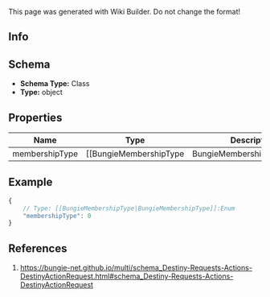 <span class="wiki-builder">This page was generated with Wiki Builder. Do not change the format!</span>

## Info

## Schema
* **Schema Type:** Class
* **Type:** object

## Properties
Name | Type | Description
---- | ---- | -----------
membershipType | [[BungieMembershipType|BungieMembershipType]]:Enum | 

## Example
```javascript
{
    // Type: [[BungieMembershipType|BungieMembershipType]]:Enum
    "membershipType": 0
}

```

## References
1. https://bungie-net.github.io/multi/schema_Destiny-Requests-Actions-DestinyActionRequest.html#schema_Destiny-Requests-Actions-DestinyActionRequest
